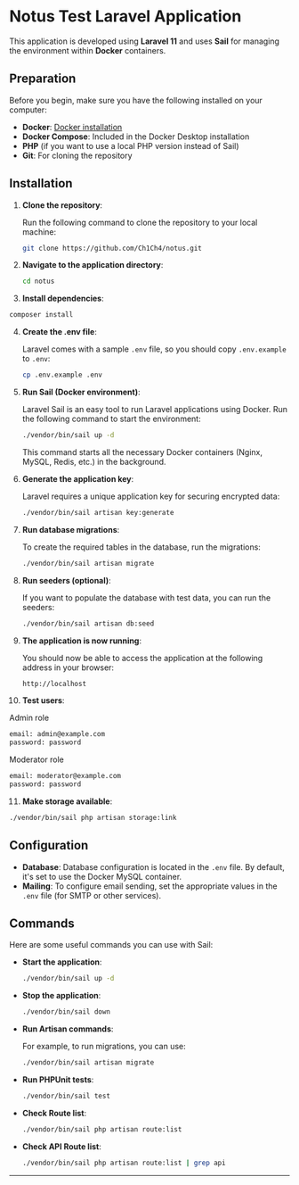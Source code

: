 # Notus Test Laravel Application

This application is developed using **Laravel 11** and uses **Sail** for managing the environment within **Docker** containers.

## Preparation

Before you begin, make sure you have the following installed on your computer:

- **Docker**: [Docker installation](https://www.docker.com/get-started)
- **Docker Compose**: Included in the Docker Desktop installation
- **PHP** (if you want to use a local PHP version instead of Sail)
- **Git**: For cloning the repository

## Installation

1. **Clone the repository**:

   Run the following command to clone the repository to your local machine:

   ```bash
   git clone https://github.com/Ch1Ch4/notus.git
   ```

2. **Navigate to the application directory**:

   ```bash
   cd notus
   ```

3.  **Install dependencies**:

   ```bash
   composer install
   ```

4. **Create the .env file**:

   Laravel comes with a sample `.env` file, so you should copy `.env.example` to `.env`:

   ```bash
   cp .env.example .env
   ```
   
5. **Run Sail (Docker environment)**:

   Laravel Sail is an easy tool to run Laravel applications using Docker. Run the following command to start the environment:

   ```bash
   ./vendor/bin/sail up -d
   ```

   This command starts all the necessary Docker containers (Nginx, MySQL, Redis, etc.) in the background.

6. **Generate the application key**:

   Laravel requires a unique application key for securing encrypted data:

   ```bash
   ./vendor/bin/sail artisan key:generate
   ```

7. **Run database migrations**:

   To create the required tables in the database, run the migrations:

   ```bash
   ./vendor/bin/sail artisan migrate
   ```

8. **Run seeders (optional)**:

   If you want to populate the database with test data, you can run the seeders:

   ```bash
   ./vendor/bin/sail artisan db:seed
   ```

9. **The application is now running**:

   You should now be able to access the application at the following address in your browser:

   ```bash
   http://localhost
   ```
10. **Test users**:

   Admin role
   ```bash
   email: admin@example.com
   password: password
   ```

   Moderator role
   ```bash
   email: moderator@example.com
   password: password
   ```
11. **Make storage available**:

   ```bash
   ./vendor/bin/sail php artisan storage:link
   ```

## Configuration

- **Database**: Database configuration is located in the `.env` file. By default, it's set to use the Docker MySQL container.
- **Mailing**: To configure email sending, set the appropriate values in the `.env` file (for SMTP or other services).

## Commands

Here are some useful commands you can use with Sail:

- **Start the application**:

  ```bash
  ./vendor/bin/sail up -d
  ```

- **Stop the application**:

  ```bash
  ./vendor/bin/sail down
  ```

- **Run Artisan commands**:

  For example, to run migrations, you can use:

  ```bash
  ./vendor/bin/sail artisan migrate
  ```

- **Run PHPUnit tests**:

  ```bash
  ./vendor/bin/sail test
  ```
- **Check Route list**:

  ```bash
  ./vendor/bin/sail php artisan route:list
  ```

- **Check API Route list**:

  ```bash
  ./vendor/bin/sail php artisan route:list | grep api
  ```

---
